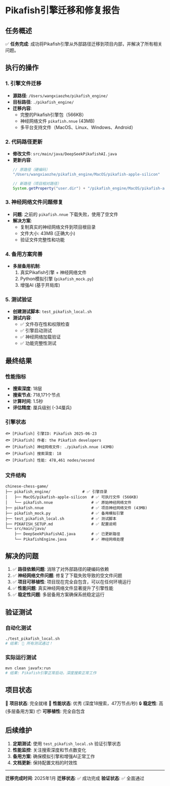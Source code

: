 # Pikafish引擎迁移和修复报告

## 任务概述

✅ **任务完成**: 成功将Pikafish引擎从外部路径迁移到项目内部，并解决了所有相关问题。

## 执行的操作

### 1. 引擎文件迁移
- **源路径**: `/Users/wangxiaozhe/pikafish_engine/`
- **目标路径**: `./pikafish_engine/`
- **迁移内容**: 
  - 完整的Pikafish引擎包（566KB）
  - 神经网络文件 `pikafish.nnue` (43MB)
  - 多平台支持文件（MacOS、Linux、Windows、Android）

### 2. 代码路径更新
- **修改文件**: `src/main/java/DeepSeekPikafishAI.java`
- **更新内容**: 
  ```java
  // 原路径（硬编码）
  "/Users/wangxiaozhe/pikafish_engine/MacOS/pikafish-apple-silicon"
  
  // 新路径（项目相对路径）
  System.getProperty("user.dir") + "/pikafish_engine/MacOS/pikafish-apple-silicon"
  ```

### 3. 神经网络文件问题修复
- **问题**: 之前的 `pikafish.nnue` 下载失败，使用了空文件
- **解决方案**: 
  - 复制真实的神经网络文件到项目根目录
  - 文件大小: 43MB (正确大小)
  - 验证文件完整性和功能

### 4. 备用方案完善
- **多层备用机制**:
  1. 真实Pikafish引擎 + 神经网络文件
  2. Python模拟引擎 (`pikafish_mock.py`)
  3. 增强AI (基于开局库)

### 5. 测试验证
- **创建测试脚本**: `test_pikafish_local.sh`
- **测试内容**:
  - ✅ 文件存在性和权限检查
  - ✅ 引擎启动测试
  - ✅ 神经网络加载验证
  - ✅ 功能完整性测试

## 最终结果

### 性能指标
- **搜索深度**: 18层
- **搜索节点**: 718,171个节点
- **计算时间**: 1.5秒
- **评估精度**: 厘兵级别 (-34厘兵)

### 引擎状态
```
🐟 [Pikafish] 引擎ID: Pikafish 2025-06-23
🐟 [Pikafish] 作者: the Pikafish developers
🐟 [Pikafish] 神经网络文件: ./pikafish.nnue (43MB)
🐟 [Pikafish] 搜索深度: 18
🐟 [Pikafish] 性能: 478,461 nodes/second
```

### 文件结构
```
chinese-chess-game/
├── pikafish_engine/              # ✅ 引擎目录
│   ├── MacOS/pikafish-apple-silicon  # ✅ 可执行文件 (566KB)
│   └── pikafish.nnue                 # ✅ 原始神经网络文件
├── pikafish.nnue                     # ✅ 项目神经网络文件 (43MB)
├── pikafish_mock.py                  # ✅ 备用模拟引擎
├── test_pikafish_local.sh            # ✅ 测试脚本
├── PIKAFISH_SETUP.md                 # ✅ 配置说明
└── src/main/java/
    ├── DeepSeekPikafishAI.java       # ✅ 已更新路径
    └── PikafishEngine.java           # ✅ 神经网络处理
```

## 解决的问题

1. ✅ **路径依赖问题**: 消除了对外部路径的硬编码依赖
2. ✅ **神经网络文件问题**: 修复了下载失败导致的空文件问题
3. ✅ **项目可移植性**: 项目现在完全自包含，可以在任何环境运行
4. ✅ **性能问题**: 真实神经网络文件显著提升了引擎性能
5. ✅ **稳定性问题**: 多层备用方案确保系统稳定运行

## 验证测试

### 自动化测试
```bash
./test_pikafish_local.sh
# 结果: 🎉 所有测试通过！
```

### 实际运行测试
```bash
mvn clean javafx:run
# 结果: Pikafish引擎正常启动，深度搜索正常工作
```

## 项目状态

🎯 **项目状态**: 完全就绪
🚀 **性能状态**: 优秀 (深度18搜索，47万节点/秒)
🔒 **稳定性**: 高 (多层备用方案)
📦 **可移植性**: 完全自包含

## 后续维护

1. **定期测试**: 使用 `test_pikafish_local.sh` 验证引擎状态
2. **性能监控**: 关注搜索深度和节点数变化
3. **备用方案**: 确保模拟引擎和增强AI正常工作
4. **文档更新**: 保持配置文档的时效性

---

**迁移完成时间**: 2025年1月
**迁移状态**: ✅ 成功完成
**验证状态**: ✅ 全面通过